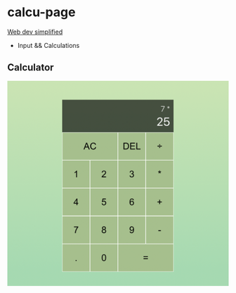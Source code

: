 # calcu-page
[Web dev simplified](https://courses.webdevsimplified.com/learn-react-today)
- Input && Calculations

## Calculator
<img src="https://github.com/swimmingHaribo/calcu-page/blob/main/calcu.png" width="700" />

